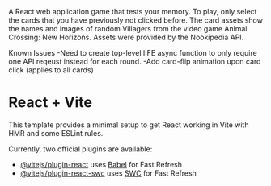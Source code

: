 A React web application game that tests your memory. To play, only select the cards that you have previously not clicked before. The card assets show the names and images of random Villagers from the video game Animal Crossing: New Horizons. Assets were provided by the Nookipedia API.

Known Issues
-Need to create top-level IIFE async function to only require one API reqeust instead for each round.
-Add card-flip animation upon card click (applies to all cards)

# React + Vite

This template provides a minimal setup to get React working in Vite with HMR and some ESLint rules.

Currently, two official plugins are available:

- [@vitejs/plugin-react](https://github.com/vitejs/vite-plugin-react/blob/main/packages/plugin-react/README.md) uses [Babel](https://babeljs.io/) for Fast Refresh
- [@vitejs/plugin-react-swc](https://github.com/vitejs/vite-plugin-react-swc) uses [SWC](https://swc.rs/) for Fast Refresh
